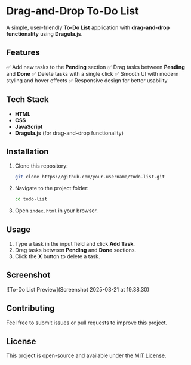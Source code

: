 # Drag-and-Drop To-Do List

A simple, user-friendly **To-Do List** application with **drag-and-drop functionality** using **Dragula.js**.

## Features
✅ Add new tasks to the **Pending** section
✅ Drag tasks between **Pending** and **Done**
✅ Delete tasks with a single click
✅ Smooth UI with modern styling and hover effects
✅ Responsive design for better usability

## Tech Stack
- **HTML**
- **CSS**
- **JavaScript**
- **Dragula.js** (for drag-and-drop functionality)

## Installation
1. Clone this repository:
   ```bash
   git clone https://github.com/your-username/todo-list.git
   ```
2. Navigate to the project folder:
   ```bash
   cd todo-list
   ```
3. Open `index.html` in your browser.

## Usage
1. Type a task in the input field and click **Add Task**.
2. Drag tasks between **Pending** and **Done** sections.
3. Click the **X** button to delete a task.

## Screenshot
![To-Do List Preview](Screenshot 2025-03-21 at 19.38.30)

## Contributing
Feel free to submit issues or pull requests to improve this project.

## License
This project is open-source and available under the [MIT License](LICENSE).

